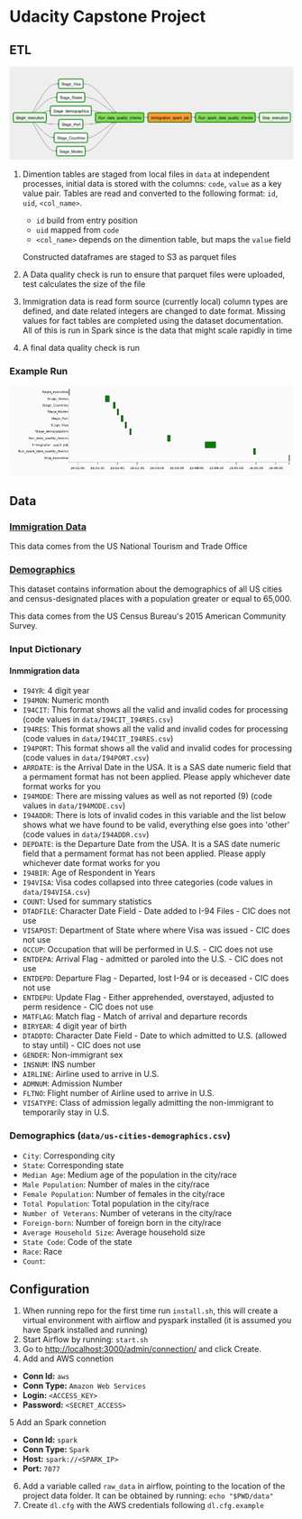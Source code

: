 # Udacity Capstone Project

## ETL
![DAG](DAG.png "DAG")
1. Dimention tables are staged from local files in `data` at independent processes, initial data 
   is stored with the columns: `code`, `value` as a key value pair. Tables are read and converted to the
   following format: `id`, `uid`, `<col_name>`. 
   - `id` build from entry position
   - `uid` mapped from `code`
   - `<col_name>` depends on the dimention table, but maps the `value` field
    
   Constructed dataframes are staged to S3 as parquet files

2. A Data quality check is run to ensure that parquet files were uploaded, test calculates the size of the file

3. Immigration data is read form source (currently local) column types are defined, 
   and date related integers are changed to date format. Missing values for fact tables are completed using the
   dataset documentation. All of this is run in Spark since is the data that might scale rapidly in time

4. A final data quality check is run

### Example Run
![Gantt](Gantt.png "Gantt")

## Data
### [Immigration Data](https://travel.trade.gov/research/reports/i94/historical/2016.html)
This data comes from the US National Tourism and Trade Office

### [Demographics](https://public.opendatasoft.com/explore/dataset/us-cities-demographics/information/Demographics)
This dataset contains information about the demographics of all US cities and census-designated places with a population greater or equal to 65,000. 

This data comes from the US Census Bureau's 2015 American Community Survey.
### Input Dictionary
#### Inmmigration data
- `I94YR`: 4 digit year
- `I94MON`: Numeric month
- `I94CIT`: This format shows all the valid and invalid codes for processing 
  (code values in `data/I94CIT_I94RES.csv`)
- `I94RES`: This format shows all the valid and invalid codes for processing
  (code values in `data/I94CIT_I94RES.csv`)
- `I94PORT`: This format shows all the valid and invalid codes for processing
  (code values in `data/I94PORT.csv`)
- `ARRDATE`: is the Arrival Date in the USA. It is a SAS date numeric field that a
   permament format has not been applied.  Please apply whichever date format
   works for you
- `I94MODE`: There are missing values as well as not reported (9)
  (code values in `data/I94MODE.csv`)
- `I94ADDR`: There is lots of invalid codes in this variable and the list below
   shows what we have found to be valid, everything else goes into 'other'
  (code values in `data/I94ADDR.csv`)
- `DEPDATE`: is the Departure Date from the USA. It is a SAS date numeric field that 
  a permament format has not been applied.  Please apply whichever date format
  works for you
- `I94BIR`: Age of Respondent in Years
- `I94VISA`: Visa codes collapsed into three categories
  (code values in `data/I94VISA.csv`)
- `COUNT`: Used for summary statistics
- `DTADFILE`: Character Date Field - Date added to I-94 Files - CIC does not use
- `VISAPOST`: Department of State where where Visa was issued - CIC does not use
- `OCCUP`: Occupation that will be performed in U.S. - CIC does not use
- `ENTDEPA`: Arrival Flag - admitted or paroled into the U.S. - CIC does not use
- `ENTDEPD`: Departure Flag - Departed, lost I-94 or is deceased - CIC does not use
- `ENTDEPU`: Update Flag - Either apprehended, overstayed, adjusted to perm residence - CIC does not use
- `MATFLAG`: Match flag - Match of arrival and departure records
- `BIRYEAR`: 4 digit year of birth
- `DTADDTO`: Character Date Field - Date to which admitted to U.S. (allowed to stay until) - CIC does not use
- `GENDER`: Non-immigrant sex
- `INSNUM`: INS number
- `AIRLINE`: Airline used to arrive in U.S.
- `ADMNUM`: Admission Number
- `FLTNO`: Flight number of Airline used to arrive in U.S.
- `VISATYPE`: Class of admission legally admitting the non-immigrant to temporarily stay in U.S.

### Demographics (`data/us-cities-demographics.csv`)
- `City`: Corresponding city
- `State`: Corresponding state
- `Median Age`: Medium age of the population in the city/race
- `Male Population`: Number of males in the city/race
- `Female Population`: Number of females in the city/race
- `Total Population`: Total population in the city/race
- `Number of Veterans`: Number of veterans in the city/race
- `Foreign-born`: Number of foreign born in the city/race
- `Average Household Size`: Average household size
- `State Code`: Code of the state
- `Race`: Race
- `Count`: 

## Configuration
1. When running repo for the first time run `install.sh`, this will 
   create a virtual environment with airflow and pyspark installed (it is assumed you have Spark installed and running)
2. Start Airflow by running: `start.sh`
3. Go to [http://localhost:3000/admin/connection/](http://localhost:3000/admin/connection/)
and click Create.
4. Add and AWS connetion
- **Conn Id:** `aws`
- **Conn Type:** `Amazon Web Services`
- **Login:** `<ACCESS_KEY>`
- **Password:** `<SECRET_ACCESS>`

5 Add an Spark connetion
- **Conn Id:** `spark`
- **Conn Type:** `Spark`
- **Host:** `spark://<SPARK_IP>`
- **Port:** `7077`

6. Add a variable called `raw_data` in airflow, pointing to the location of the 
project data folder. It can be obtained by running: `echo "$PWD/data"`
7. Create `dl.cfg` with the AWS credentials following `dl.cfg.example`